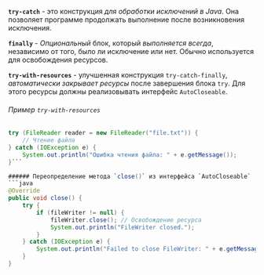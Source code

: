 **`try-catch`** - это конструкция _для обработки исключений в Java_. Она позволяет программе продолжать выполнение после возникновения исключения.

**`finally`** -  _Опциональный_ блок, который _выполняется всегда_, независимо от того, было ли исключение или нет. Обычно используется для освобождения ресурсов.

**`try-with-resources`** -  улучшенная конструкция `try-catch-finally`, _автоматически закрывает ресурсы_ после завершения блока `try`. Для этого ресурсы должны реализовывать интерфейс `AutoCloseable`.

###### Пример `try-with-resources`
```java
try (FileReader reader = new FileReader("file.txt")) {
    // Чтение файла
} catch (IOException e) {
    System.out.println("Ошибка чтения файла: " + e.getMessage());
}```

###### Переопределение метода `close()` из интерфейса `AutoCloseable`
```java
@Override
public void close() {
    try {
        if (fileWriter != null) {
            fileWriter.close(); // Освобождение ресурса
            System.out.println("FileWriter closed.");
        }
    } catch (IOException e) {
        System.out.println("Failed to close FileWriter: " + e.getMessage());
    }
}
```


